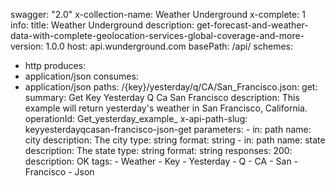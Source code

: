 swagger: "2.0"
x-collection-name: Weather Underground
x-complete: 1
info:
  title: Weather Underground
  description: get-forecast-and-weather-data-with-complete-geolocation-services-global-coverage-and-more-
  version: 1.0.0
host: api.wunderground.com
basePath: /api/
schemes:
- http
produces:
- application/json
consumes:
- application/json
paths:
  /{key}/yesterday/q/CA/San_Francisco.json:
    get:
      summary: Get Key Yesterday Q Ca San Francisco
      description: This example will return yesterday's weather in San Francisco,
        California.
      operationId: Get_yesterday_example_
      x-api-path-slug: keyyesterdayqcasan-francisco-json-get
      parameters:
      - in: path
        name: city
        description: The city
        type: string
        format: string
      - in: path
        name: state
        description: The state
        type: string
        format: string
      responses:
        200:
          description: OK
      tags:
      - Weather
      - Key
      - Yesterday
      - Q
      - CA
      - San
      - Francisco
      - Json